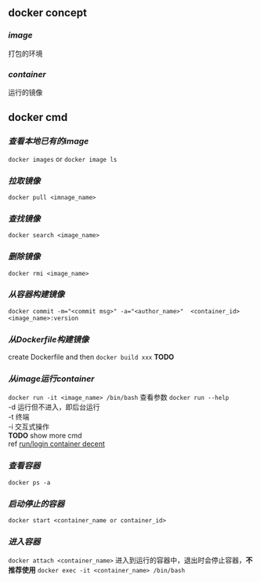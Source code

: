 ## docker concept
### *image*
打包的环境
### *container*
运行的镜像  
## docker cmd
### *查看本地已有的image*
`docker images` or `docker image ls`
### *拉取镜像*
`docker pull <imnage_name>`
### *查找镜像*
`docker search <image_name>`
### *删除镜像*
`docker rmi <image_name>`
### *从容器构建镜像*
`docker commit -m="<commit msg>" -a="<author_name>"  <container_id> <image_name>:version`
### *从Dockerfile构建镜像*
create Dockerfile and then `docker build xxx`
**TODO**
### *从image运行container*
`docker run -it <image_name> /bin/bash`
查看参数 `docker run --help`  
-d 运行但不进入，即后台运行  
-t 终端  
-i 交互式操作  
**TODO**  show more cmd  
ref [run/login container decent](https://github.com/YellowHCH/cmake_practice/blob/master/hch/start_docker_with_user.sh.sh)
### *查看容器*
`docker ps -a`
### *启动停止的容器*
`docker start <container_name or container_id>`
### *进入容器*
`docker attach <container_name>` 进入到运行的容器中，退出时会停止容器，**不推荐使用**
`docker exec -it <container_name> /bin/bash `
